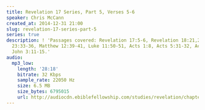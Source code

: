 ```yaml
---
title: Revelation 17 Series, Part 5, Verses 5-6
speaker: Chris McCann
created_at: 2014-12-31 21:00
slug: revelation-17-series-part-5
series: true
description: ! 'Passages covered: Revelation 17:5-6, Revelation 18:21,24, Matthew
  23:33-36, Matthew 12:39-41, Luke 11:50-51, Acts 1:8, Acts 5:31-32, Acts 22:20, 1
  John 3:11-15.'
audio:
  mp3_low:
    length: '28:18'
    bitrate: 32 Kbps
    sample_rate: 22050 Hz
    size: 6.5 MB
    size_bytes: 6795015
    url: http://audiocdn.ebiblefellowship.com/studies/revelation/chapter-17/2014.12.31_McCann_-_Revelation_17_Series_Part_5.mp3
---
```

